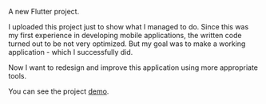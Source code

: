 A new Flutter project.

I uploaded this project just to show what I managed to do. Since this was my first experience in developing mobile applications, the written code turned out to be not very optimized. But my goal was to make a working application - which I successfully did. 

Now I want to redesign and improve this application using more appropriate tools.

You can see the project [demo](https://youtu.be/Ae0pupZ0YzA).
